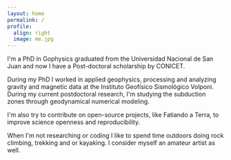```yaml
---
layout: home
permalink: /
profile:
  align: right
  image: me.jpg
---
```


I'm a PhD in Gophysics graduated from the Universidad Nacional de San Juan and now I have a Post-doctoral scholarship by CONICET.

During my PhD I worked in applied geophysics, processing and analyzing gravity and magnetic data at the Instituto Geofísico Sismológico Volponi. During my current postdoctoral research, I'm studying the subduction zones through geodynamical numerical modeling.

I'm also try to contribute on open-source projects, like Fatiando a Terra, to improve science openness and reproducibility.

When I'm not researching or coding I like to spend time outdoors doing rock climbing, trekking and or kayaking. I consider myself an amateur artist as well.

